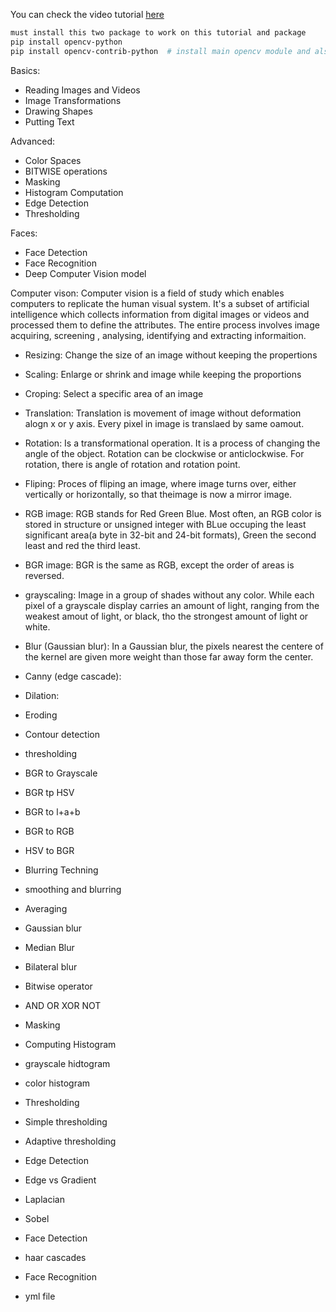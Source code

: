 You can check the video tutorial [here](https://www.youtube.com/watch?v=oXlwWbU8l2o&t=5s)

```bash
must install this two package to work on this tutorial and package
pip install opencv-python
pip install opencv-contrib-python  # install main opencv module and also the open contribution done by the developer
```
Basics:
- Reading Images and Videos
- Image Transformations
- Drawing Shapes
- Putting Text

Advanced:
- Color Spaces
- BITWISE operations
- Masking 
- Histogram Computation
- Edge Detection
- Thresholding

Faces:
- Face Detection
- Face Recognition
- Deep Computer Vision model

Computer vison: Computer vision is  a field of study which enables computers to replicate the human visual system. It's a subset of artificial intelligence which collects information from digital images or videos and processed them to define the attributes. The entire process involves image acquiring, screening , analysing, identifying and extracting informaition. 

- Resizing: Change the size of an image without keeping the propertions 
- Scaling: Enlarge or shrink and image while keeping the proportions
- Croping: Select a specific area of an image

- Translation: Translation is movement of image without deformation alogn x or y axis. Every pixel in image is translaed by same oamout.
- Rotation: Is a transformational operation. It is a process of changing the angle of the object. Rotation can be clockwise or anticlockwise. For rotation, there is angle of rotation and rotation point.
- Fliping: Proces of fliping an image, where image turns over, either vertically or horizontally, so that theimage is now a mirror image.

- RGB image: RGB stands for Red Green Blue. Most often, an RGB color is stored in structure or unsigned integer with BLue occuping the least significant area(a byte in 32-bit and 24-bit formats), Green the second least and red the third least.
- BGR image: BGR is the same as RGB, except the order of areas is reversed.

- grayscaling: Image in a group of shades without any color. While each pixel of a grayscale display carries an amount of light, ranging from the weakest amout of light, or black, tho the strongest amount of light or white.
- Blur (Gaussian blur): In a Gaussian blur, the pixels nearest the centere of the kernel are given more weight than those far away form the center.  
- Canny (edge cascade): 
- Dilation: 
- Eroding

- Contour detection
- thresholding

- BGR to Grayscale
- BGR tp HSV
- BGR to l+a+b
- BGR to RGB
- HSV to BGR

- Blurring Techning
- smoothing and blurring
- Averaging
- Gaussian blur
- Median Blur
- Bilateral blur

- Bitwise operator
- AND OR XOR NOT

- Masking

- Computing Histogram
- grayscale hidtogram
- color histogram

- Thresholding
- Simple thresholding
- Adaptive thresholding

- Edge Detection
- Edge vs Gradient
- Laplacian
- Sobel

- Face Detection 
- haar cascades
- Face Recognition
- yml file
